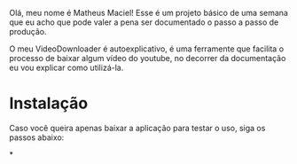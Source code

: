 

Olá, meu nome é Matheus Maciel! Esse é um projeto básico de uma semana que eu acho que pode valer a pena ser documentado o passo a passo de produção.

O meu VideoDownloader é autoexplicativo, é uma ferramente que facilita o processo de baixar algum vídeo do youtube, no decorrer da documentação eu vou explicar como utilizá-la.

# Instalação

<p>Caso você queira apenas baixar a aplicação para testar o uso, siga os passos abaixo:</p>
* 
